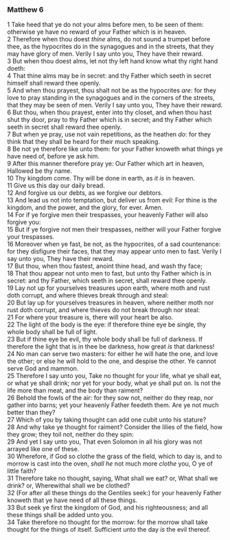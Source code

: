### Matthew 6

1 Take heed that ye do not your alms before men, to be seen of them: otherwise ye have no reward of your Father which is in heaven.  
2 Therefore when thou doest *thine* alms, do not sound a trumpet before thee, as the hypocrites do in the synagogues and in the streets, that they may have glory of men. Verily I say unto you, They have their reward.  
3 But when thou doest alms, let not thy left hand know what thy right hand doeth:  
4 That thine alms may be in secret: and thy Father which seeth in secret himself shall reward thee openly.  
5 And when thou prayest, thou shalt not be as the hypocrites *are*: for they love to pray standing in the synagogues and in the corners of the streets, that they may be seen of men. Verily I say unto you, They have their reward.  
6 But thou, when thou prayest, enter into thy closet, and when thou hast shut thy door, pray to thy Father which is in secret; and thy Father which seeth in secret shall reward thee openly.  
7 But when ye pray, use not vain repetitions, as the heathen *do*: for they think that they shall be heard for their much speaking.  
8 Be not ye therefore like unto them: for your Father knoweth what things ye have need of, before ye ask him.  
9 After this manner therefore pray ye: Our Father which art in heaven, Hallowed be thy name.  
10 Thy kingdom come. Thy will be done in earth, as *it is* in heaven.  
11 Give us this day our daily bread.  
12 And forgive us our debts, as we forgive our debtors.  
13 And lead us not into temptation, but deliver us from evil: For thine is the kingdom, and the power, and the glory, for ever. Amen.  
14 For if ye forgive men their trespasses, your heavenly Father will also forgive you:  
15 But if ye forgive not men their trespasses, neither will your Father forgive your trespasses.  
16 Moreover when ye fast, be not, as the hypocrites, of a sad countenance: for they disfigure their faces, that they may appear unto men to fast. Verily I say unto you, They have their reward.  
17 But thou, when thou fastest, anoint thine head, and wash thy face;  
18 That thou appear not unto men to fast, but unto thy Father which is in secret: and thy Father, which seeth in secret, shall reward thee openly.  
19 Lay not up for yourselves treasures upon earth, where moth and rust doth corrupt, and where thieves break through and steal:  
20 But lay up for yourselves treasures in heaven, where neither moth nor rust doth corrupt, and where thieves do not break through nor steal:  
21 For where your treasure is, there will your heart be also.  
22 The light of the body is the eye: if therefore thine eye be single, thy whole body shall be full of light.  
23 But if thine eye be evil, thy whole body shall be full of darkness. If therefore the light that is in thee be darkness, how great *is* that darkness!  
24 No man can serve two masters: for either he will hate the one, and love the other; or else he will hold to the one, and despise the other. Ye cannot serve God and mammon.  
25 Therefore I say unto you, Take no thought for your life, what ye shall eat, or what ye shall drink; nor yet for your body, what ye shall put on. Is not the life more than meat, and the body than raiment?  
26 Behold the fowls of the air: for they sow not, neither do they reap, nor gather into barns; yet your heavenly Father feedeth them. Are ye not much better than they?  
27 Which of you by taking thought can add one cubit unto his stature?  
28 And why take ye thought for raiment? Consider the lilies of the field, how they grow; they toil not, neither do they spin:  
29 And yet I say unto you, That even Solomon in all his glory was not arrayed like one of these.  
30 Wherefore, if God so clothe the grass of the field, which to day is, and to morrow is cast into the oven, *shall he* not much more *clothe* you, O ye of little faith?  
31 Therefore take no thought, saying, What shall we eat? or, What shall we drink? or, Wherewithal shall we be clothed?  
32 (For after all these things do the Gentiles seek:) for your heavenly Father knoweth that ye have need of all these things.  
33 But seek ye first the kingdom of God, and his righteousness; and all these things shall be added unto you.  
34 Take therefore no thought for the morrow: for the morrow shall take thought for the things of itself. Sufficient unto the day *is* the evil thereof.  
